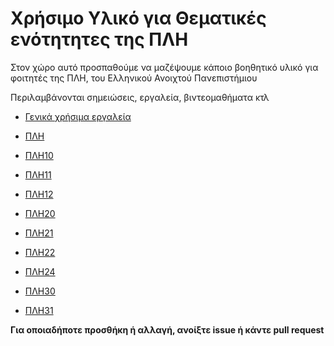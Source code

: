 # Χρήσιμο Υλικό για Θεματικές ενότητητες της ΠΛΗ

Στον χώρο αυτό προσπαθούμε να μαζέψουμε κάποιο βοηθητικό υλικό για φοιτητές της ΠΛΗ, του Ελληνικού Ανοιχτού Πανεπιστήμιου

Περιλαμβάνονται σημειώσεις, εργαλεία, βιντεομαθήματα κτλ

- [Γενικά χρήσιμα εργαλεία](https://github.com/ikiranis/EAPDocs/blob/main/tools.md)

- [ΠΛΗ](https://github.com/ikiranis/EAPDocs/blob/main/PLH.md)

- [ΠΛΗ10](https://github.com/ikiranis/EAPDocs/blob/main/PLH10.md)

- [ΠΛΗ11](https://github.com/ikiranis/EAPDocs/blob/main/PLH11.md)

- [ΠΛΗ12](https://github.com/ikiranis/EAPDocs/blob/main/PLH12.md)

- [ΠΛΗ20](https://github.com/ikiranis/EAPDocs/blob/main/PLH20.md)

- [ΠΛΗ21](https://github.com/ikiranis/EAPDocs/blob/main/PLH21.md)

- [ΠΛΗ22](https://github.com/ikiranis/EAPDocs/blob/main/PLH22.md)

- [ΠΛΗ24](https://github.com/ikiranis/EAPDocs/blob/main/PLH24.md)

- [ΠΛΗ30](https://github.com/ikiranis/EAPDocs/blob/main/PLH30.md)

- [ΠΛΗ31](https://github.com/ikiranis/EAPDocs/blob/main/PLH31.md)

**Για οποιαδήποτε προσθήκη ή αλλαγή, ανοίξτε issue ή κάντε pull request**

